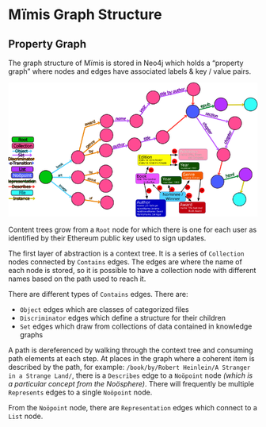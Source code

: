 # Mïmis Graph Structure

## Property Graph

The graph structure of Mïmis is stored in Neo4j which holds a “property graph” where nodes and edges have associated labels & key / value pairs.

![Graph Structure](sample%20graph.svg)

Content trees grow from a `Root` node for which there is one for each user as identified by their Ethereum public key used to sign updates.

The first layer of abstraction is a context tree. It is a series of `Collection` nodes connected by `Contains` edges. The edges are where the name of each node is stored, so it is possible to have a collection node with different names based on the path used to reach it.

There are different types of `Contains` edges. There are:
* `Object` edges which are classes of categorized files
* `Discriminator` edges which define a structure for their children
* `Set` edges which draw from collections of data contained in knowledge graphs

A path is dereferenced by walking through the context tree and consuming path elements at each step. At places in the graph where a coherent item is described by the path, for example: `/book/by/Robert Heinlein/A Stranger in a Strange Land/`, there is a `Describes` edge to a `Noöpoint` node *(which is a particular concept from the Noösphere)*. There will frequently be multiple `Represents` edges to a single `Noöpoint` node.

From the `Noöpoint` node, there are `Representation` edges which connect to a `List` node.
